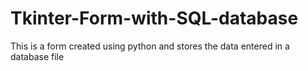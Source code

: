 # Tkinter-Form-with-SQL-database
This is a form created using python and stores the data entered in a database file
